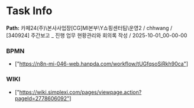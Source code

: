 # Task Info

**Path:** 카페24(주)\본사사업장\[CG]MI본부\Y쇼핑센터팀\운영2 / chhwang / [340924] 주간보고 _ 진행 업무 현황관리와 회의록 작성 / 2025-10-01_00-00-00

### BPMN
- ["https://n8n-mi-046-web.hanpda.com/workflow/tUGfqsoSiRkh90ca"]

### WIKI
- ["https://wiki.simplexi.com/pages/viewpage.action?pageId=2778606092"]

